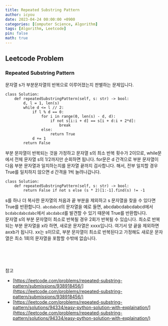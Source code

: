```yaml
---
title: Repeated Substring Pattern
author: icyou
date: 2023-04-24 00:00:00 +0900
categories: [Computer Science, Algorithm]
tags: [Algorithm, Leetcode]
pin: false
math: true
---
```


## Leetcode Problem

### Repeated Substring Pattern
문자열 s가 부분문자열의 반복으로 이루어졌는지 판별하는 문제입니다.

```
class Solution:
    def repeatedSubstringPattern(self, s: str) -> bool:
        d, l = 1, len(s)
        while d <= l // 2:
            if l % d == 0:
                for i in range(0, len(s) - d, d): 
                    if not s[i:i + d] == s[i + d:i + 2*d]:
                        break
                else:
                    return True
            d += 1
        return False

```
부분 문자열이 반복되는 것을 가정하고 문자열 s의 최소 반복 횟수가 2이므로, while문에서 전체 문자열 s의 1/2까지만 순회하면 됩니다. 
for문은 d 간격으로 부분 문자열이 다음 부분 문자열과 일치하는지를 문자열 끝까지 검사합니다. 해서, 전부 일치할 경우 True를 일치하지 않으면 d 간격을 1씩 늘려나갑니다.


```
class Solution:
    def repeatedSubstringPattern(self, s: str) -> bool:
        return False if not s else (s * 2)[1:-1].find(s) != -1
```
s를 하나 더 복사한 문자열의 처음과 끝 부분을 제외하고 s 문자열을 찾을 수 있다면 True를 반환합니다. `abcdabcd`의 문자열을 예로 들면, abcdabcdabcdabcd에서 `bcdabcdabcdabc`에서 `abcdabcd`를 발견할 수 있기 때문에 True를 반환합니다.  
문자열 s의 부분 문자열이 최소로 반복될 경우 2회가 반복될 수 있습니다. 최소로 반복되는 부분 문자열을 x라 하면, 새로운 문자열은 xxxx입니다. 여기서 양 끝을 제외하면 axxb가 됩니다. xx는 s이므로, 부분 문자열이 최소로 반복된다고 가정해도 새로운 문자열은 최소 1회의 문자열을 포함할 수밖에 없습니다.  

<br/><br/><br/><br/>
참고 
- [https://leetcode.com/problems/repeated-substring-pattern/submissions/938918456/](https://leetcode.com/problems/repeated-substring-pattern/submissions/938918456/)
- [https://leetcode.com/problems/repeated-substring-pattern/solutions/94334/easy-python-solution-with-explaination/](https://leetcode.com/problems/repeated-substring-pattern/solutions/94334/easy-python-solution-with-explaination/)